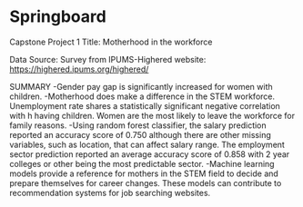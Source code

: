 # Springboard
Capstone Project 1
Title: Motherhood in the workforce

Data Source: Survey from IPUMS-Highered website: https://highered.ipums.org/highered/

SUMMARY
-Gender pay gap is significantly increased for women with children.
-Motherhood does make a difference in the STEM workforce. Unemployment rate shares a statistically significant negative correlation with h    having children. Women are the most likely to leave the workforce for family reasons.
-Using random forest classifier, the salary prediction reported an accuracy score of 0.750 although there are other missing variables, such    as location, that can affect salary range. The employment sector prediction reported an average accuracy score of 0.858 with 2 year        colleges or other being the most predictable sector.
-Machine learning models provide a reference for mothers in the STEM field to decide and prepare themselves for career changes. These          models can contribute to recommendation systems for job searching websites.
